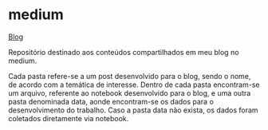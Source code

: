 # medium

[Blog](https://otaviosanluz.medium.com/)

Repositório destinado aos conteúdos compartilhados em meu blog no medium.
 
Cada pasta refere-se a um post desenvolvido para o blog, sendo o nome, de acordo com a temática de interesse.
Dentro de cada pasta encontram-se um arquivo, referente ao notebook desenvolvido para o blog, e uma outra pasta denominada data, aonde encontram-se os dados para o desenvolvimento do trabalho. Caso a pasta data não exista, os dados foram coletados diretamente via notebook.

